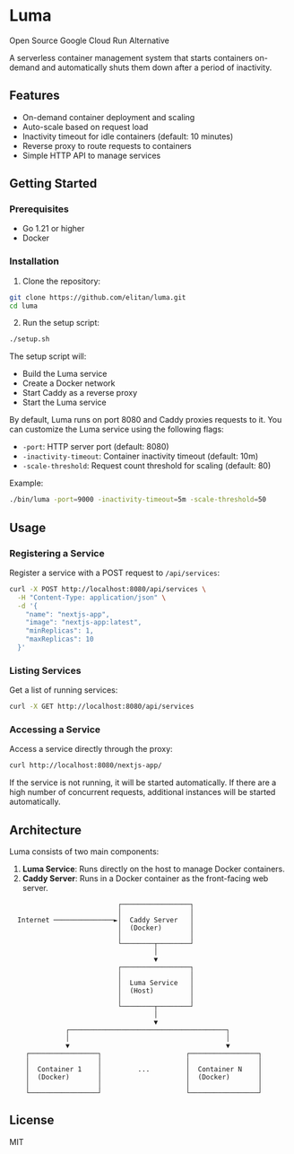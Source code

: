# Luma
Open Source Google Cloud Run Alternative

A serverless container management system that starts containers on-demand and automatically shuts them down after a period of inactivity.

## Features

- On-demand container deployment and scaling
- Auto-scale based on request load
- Inactivity timeout for idle containers (default: 10 minutes)
- Reverse proxy to route requests to containers
- Simple HTTP API to manage services

## Getting Started

### Prerequisites

- Go 1.21 or higher
- Docker 

### Installation

1. Clone the repository:

```bash
git clone https://github.com/elitan/luma.git
cd luma
```

2. Run the setup script:

```bash
./setup.sh
```

The setup script will:
- Build the Luma service
- Create a Docker network
- Start Caddy as a reverse proxy
- Start the Luma service

By default, Luma runs on port 8080 and Caddy proxies requests to it. You can customize the Luma service using the following flags:

- `-port`: HTTP server port (default: 8080)
- `-inactivity-timeout`: Container inactivity timeout (default: 10m)
- `-scale-threshold`: Request count threshold for scaling (default: 80)

Example:

```bash
./bin/luma -port=9000 -inactivity-timeout=5m -scale-threshold=50
```

## Usage

### Registering a Service

Register a service with a POST request to `/api/services`:

```bash
curl -X POST http://localhost:8080/api/services \
  -H "Content-Type: application/json" \
  -d '{
    "name": "nextjs-app",
    "image": "nextjs-app:latest",
    "minReplicas": 1,
    "maxReplicas": 10
  }'
```

### Listing Services

Get a list of running services:

```bash
curl -X GET http://localhost:8080/api/services
```

### Accessing a Service

Access a service directly through the proxy:

```bash
curl http://localhost:8080/nextjs-app/
```

If the service is not running, it will be started automatically. If there are a high number of concurrent requests, additional instances will be started automatically.

## Architecture

Luma consists of two main components:

1. **Luma Service**: Runs directly on the host to manage Docker containers.
2. **Caddy Server**: Runs in a Docker container as the front-facing web server.

```
                           ┌─────────────────┐
                           │                 │
  Internet ───────────────►│  Caddy Server   │
                           │  (Docker)       │
                           │                 │
                           └────────┬────────┘
                                    │
                                    ▼
                           ┌─────────────────┐
                           │                 │
                           │  Luma Service   │
                           │  (Host)         │
                           │                 │
                           └────────┬────────┘
                                    │
                                    ▼
              ┌───────────────────────────────────────┐
              │                                       │
              ▼                                       ▼
    ┌─────────────────┐                     ┌─────────────────┐
    │                 │                     │                 │
    │  Container 1    │         ...         │  Container N    │
    │  (Docker)       │                     │  (Docker)       │
    │                 │                     │                 │
    └─────────────────┘                     └─────────────────┘
```

## License

MIT